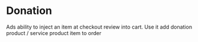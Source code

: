 # Donation
Ads ability to inject an item at checkout review into cart. Use it add donation product / service product item to order
